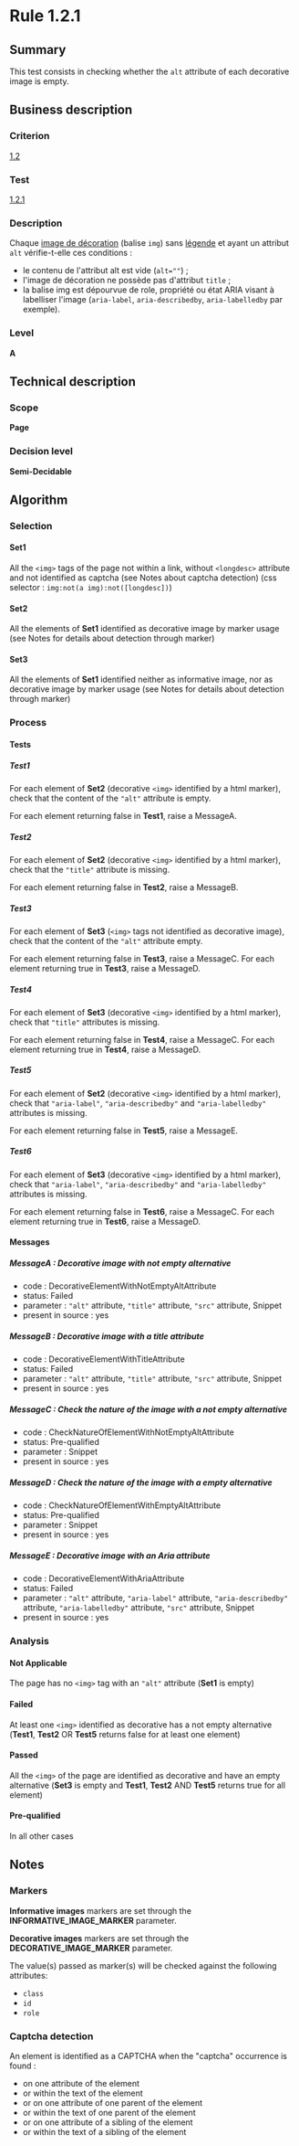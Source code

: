 # Rule 1.2.1

## Summary

This test consists in checking whether the `alt` attribute of each decorative image is empty.

## Business description

### Criterion

[1.2](http://references.modernisation.gouv.fr/rgaa/criteres.html#crit-1-2)

### Test

[1.2.1](http://references.modernisation.gouv.fr/rgaa/criteres.html#test-1-2-1)

### Description

Chaque <a href="http://references.modernisation.gouv.fr/rgaa/glossaire.html#image-de-dcoration">image de d&eacute;coration</a> (balise `img`) sans <a href="http://references.modernisation.gouv.fr/rgaa/glossaire.html#lgende-dimage">l&eacute;gende</a> et ayant un attribut `alt` v&eacute;rifie-t-elle ces conditions : 
 
 * le contenu de l'attribut alt est vide (`alt=""`) ;
 * l'image de d&eacute;coration ne poss&egrave;de pas d'attribut `title` ;
 * la balise img est dépourvue de role, propriété ou état ARIA visant à labelliser l'image (`aria-label`, `aria-describedby`, `aria-labelledby` par exemple).

### Level

**A**

## Technical description

### Scope

**Page**

### Decision level

**Semi-Decidable**

## Algorithm

### Selection

#### Set1

All the `<img>` tags of the page not within a link, without `<longdesc>` attribute and not identified as captcha (see Notes about captcha detection) (css selector : `img:not(a img):not([longdesc])`)

#### Set2

All the elements of **Set1** identified as decorative image by marker usage (see Notes for details about detection through marker)

#### Set3

All the elements of **Set1** identified neither as informative image, nor as decorative image by marker usage (see Notes for details about detection through marker)

### Process

#### Tests

##### Test1 

For each element of **Set2** (decorative `<img>` identified by a html marker), check that the content of the `"alt"` attribute is empty. 

For each element returning false in **Test1**, raise a MessageA.

##### Test2 

For each element of **Set2** (decorative `<img>` identified by a html marker), check that the `"title"` attribute is missing. 

For each element returning false in **Test2**, raise a MessageB. 

##### Test3

For each element of **Set3** (`<img>` tags not identified as decorative image), check that the content of the `"alt"` attribute empty. 

For each element returning false in **Test3**, raise a MessageC.
For each element returning true in **Test3**, raise a MessageD.

##### Test4 

For each element of **Set3** (decorative `<img>` identified by a html marker), check that `"title"` attributes is missing. 

For each element returning false in **Test4**, raise a MessageC.
For each element returning true in **Test4**, raise a MessageD.

##### Test5 

For each element of **Set2** (decorative `<img>` identified by a html marker), check that `"aria-label"`, `"aria-describedby"` and `"aria-labelledby"` attributes is missing. 

For each element returning false in **Test5**, raise a MessageE. 

##### Test6 

For each element of **Set3** (decorative `<img>` identified by a html marker), check that `"aria-label"`, `"aria-describedby"` and `"aria-labelledby"` attributes is missing. 

For each element returning false in **Test6**, raise a MessageC.
For each element returning true in **Test6**, raise a MessageD.

#### Messages

##### MessageA : Decorative image with not empty alternative

-    code : DecorativeElementWithNotEmptyAltAttribute
-    status: Failed
-    parameter : `"alt"` attribute, `"title"` attribute, `"src"` attribute, Snippet
-    present in source : yes

##### MessageB : Decorative image with a title attribute

-    code : DecorativeElementWithTitleAttribute
-    status: Failed
-    parameter : `"alt"` attribute, `"title"` attribute, `"src"` attribute, Snippet
-    present in source : yes

##### MessageC : Check the nature of the image with a not empty alternative

-    code : CheckNatureOfElementWithNotEmptyAltAttribute
-    status: Pre-qualified
-    parameter : Snippet
-    present in source : yes

##### MessageD : Check the nature of the image with a empty alternative

-    code : CheckNatureOfElementWithEmptyAltAttribute
-    status: Pre-qualified
-    parameter : Snippet
-    present in source : yes

##### MessageE : Decorative image with an Aria attribute

-    code : DecorativeElementWithAriaAttribute
-    status: Failed
-    parameter : `"alt"` attribute, `"aria-label"` attribute, `"aria-describedby"` attribute, `"aria-labelledby"` attribute, `"src"` attribute, Snippet
-    present in source : yes

### Analysis

#### Not Applicable

The page has no `<img>` tag with an `"alt"` attribute (**Set1** is empty)

#### Failed

At least one `<img>` identified as decorative has a not empty alternative (**Test1**, **Test2** OR **Test5** returns false for at least one element)

#### Passed

All the `<img>` of the page are identified as decorative and have an empty alternative (**Set3** is empty and **Test1**, **Test2** AND **Test5** returns true for all element)

#### Pre-qualified

In all other cases

## Notes

### Markers 

**Informative images** markers are set through the **INFORMATIVE_IMAGE_MARKER** parameter.

**Decorative images** markers are set through the **DECORATIVE_IMAGE_MARKER** parameter.

The value(s) passed as marker(s) will be checked against the following attributes:

- `class`
- `id`
- `role`

### Captcha detection

An element is identified as a CAPTCHA when the "captcha" occurrence is found :

- on one attribute of the element
- or within the text of the element
- or on one attribute of one parent of the element
- or within the text of one parent of the element
- or on one attribute of a sibling of the element
- or within the text of a sibling of the element
